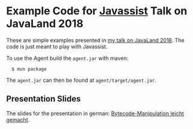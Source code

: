 # Example Code for [Javassist](http://jboss-javassist.github.io/javassist/) Talk on JavaLand 2018

These are simple examples presented in [my talk on JavaLand 2018](https://programm.javaland.eu/2018/?redirect_fragment=%2Fschedule#/scheduledEvent/549395). The code is just meant
to play with Javassist.

To use the Agent build the `agent.jar` with maven:

```
  $ mvn package
```

The `agent.jar` can then be found at `agent/target/agent.jar`.

## Presentation Slides

The slides for the presentation in german: [Bytecode-Manipulation leicht gemacht](Bytecode-Manipulation_leicht_gemacht.pdf).
